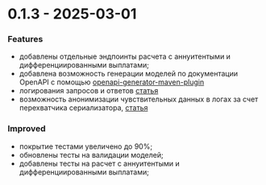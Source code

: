 # 0.1.3 - 2025-03-01

### Features
- добавлены отдельные эндпоинты расчета с аннуитентыми и дифференциированными выплатами;
- добавлена возможность генерации моделей по документации OpenAPI с помощью [openapi-generator-maven-plugin](https://openapi-generator.tech/docs/plugins/)
- логирования запросов и ответов [статья](https://frandorado.github.io/spring/2018/11/15/log-request-response-with-body-spring.html)
- возможность анонимизации чувствительных данных в логах за счет перехватчика сериализатора, [статья](https://stackoverflow.com/questions/56070451/mask-json-fields-using-jackson)

### Improved
- покрытие тестами увеличено до 90%;
- обновлены тесты на валидации моделей;
- добавлены тесты на расчет с аннуитентыми и дифференциированными выплатами;
